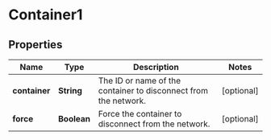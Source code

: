 
# Container1

## Properties
Name | Type | Description | Notes
------------ | ------------- | ------------- | -------------
**container** | **String** | The ID or name of the container to disconnect from the network. |  [optional]
**force** | **Boolean** | Force the container to disconnect from the network. |  [optional]



